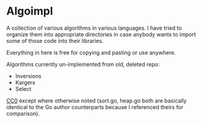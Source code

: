 # Algoimpl

A collection of various algorithms in various languages. I have tried
to organize them into appropriate directories in case anybody wants to
import some of those code into their libraries.

Everything in here is free for copying and pasting or use anywhere.

Algorithms currently un-implemented from old, deleted repo:  
- Inversions 
- Kargers  
- Select

[CC0](https://creativecommons.org/publicdomain/zero/1.0/) except
where otherwise noted (sort.go, heap.go both are basically identical
to the Go author counterparts because I referenced theirs for comparison).

